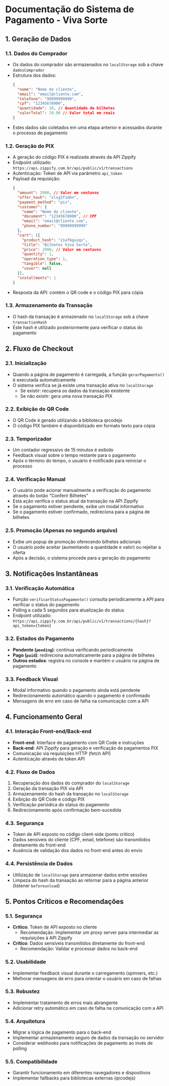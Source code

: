 # Documentação do Sistema de Pagamento - Viva Sorte

## 1. Geração de Dados

### 1.1. Dados do Comprador
- Os dados do comprador são armazenados no `localStorage` sob a chave `dadosComprador`
- Estrutura dos dados:
  ```json
  {
    "nome": "Nome do cliente",
    "email": "email@cliente.com",
    "telefone": "99999999999",
    "cpf": "12345678900",
    "quantidade": 10, // Quantidade de bilhetes
    "valorTotal": 29.90 // Valor total em reais
  }
  ```
- Estes dados são coletados em uma etapa anterior e acessados durante o processo de pagamento

### 1.2. Geração do PIX
- A geração do código PIX é realizada através da API Zippify
- Endpoint utilizado: `https://api.zippify.com.br/api/public/v1/transactions`
- Autenticação: Token de API via parâmetro `api_token`
- Payload da requisição:
  ```json
  {
    "amount": 2990, // Valor em centavos
    "offer_hash": "xlsg2f1mhn",
    "payment_method": "pix",
    "customer": {
      "name": "Nome do cliente",
      "document": "12345678900", // CPF
      "email": "email@cliente.com",
      "phone_number": "99999999999"
    },
    "cart": [{
      "product_hash": "z1afbguiqs",
      "title": "Bilhetes Viva Sorte",
      "price": 2990, // Valor em centavos
      "quantity": 1,
      "operation_type": 1,
      "tangible": false,
      "cover": null
    }],
    "installments": 1
  }
  ```
- Resposta da API: contém o QR code e o código PIX para cópia

### 1.3. Armazenamento da Transação
- O hash da transação é armazenado no `localStorage` sob a chave `transactionHash`
- Este hash é utilizado posteriormente para verificar o status do pagamento

## 2. Fluxo de Checkout

### 2.1. Inicialização
- Quando a página de pagamento é carregada, a função `gerarPagamento()` é executada automaticamente
- O sistema verifica se já existe uma transação ativa no `localStorage`
  - Se existir: recupera os dados da transação existente
  - Se não existir: gera uma nova transação PIX

### 2.2. Exibição do QR Code
- O QR Code é gerado utilizando a biblioteca qrcodejs
- O código PIX também é disponibilizado em formato texto para cópia

### 2.3. Temporizador
- Um contador regressivo de 15 minutos é exibido
- Feedback visual sobre o tempo restante para o pagamento
- Após o término do tempo, o usuário é notificado para reiniciar o processo

### 2.4. Verificação Manual
- O usuário pode acionar manualmente a verificação do pagamento através do botão "Conferir Bilhetes"
- Esta ação verifica o status atual da transação na API Zippify
- Se o pagamento estiver pendente, exibe um modal informativo
- Se o pagamento estiver confirmado, redireciona para a página de bilhetes

### 2.5. Promoção (Apenas no segundo arquivo)
- Exibe um popup de promoção oferecendo bilhetes adicionais
- O usuário pode aceitar (aumentando a quantidade e valor) ou rejeitar a oferta
- Após a decisão, o sistema procede para a geração do pagamento

## 3. Notificações Instantâneas

### 3.1. Verificação Automática
- Função `verificarStatusPagamento()` consulta periodicamente a API para verificar o status do pagamento
- Polling a cada 5 segundos para atualização do status
- Endpoint utilizado: `https://api.zippify.com.br/api/public/v1/transactions/{hash}?api_token={token}`

### 3.2. Estados do Pagamento
- **Pendente (`pending`)**: continua verificando periodicamente
- **Pago (`paid`)**: redireciona automaticamente para a página de bilhetes
- **Outros estados**: registra no console e mantém o usuário na página de pagamento

### 3.3. Feedback Visual
- Modal informativo quando o pagamento ainda está pendente
- Redirecionamento automático quando o pagamento é confirmado
- Mensagens de erro em caso de falha na comunicação com a API

## 4. Funcionamento Geral

### 4.1. Interação Front-end/Back-end
- **Front-end**: Interface de pagamento com QR Code e instruções
- **Back-end**: API Zippify para geração e verificação de pagamentos PIX
- Comunicação via requisições HTTP (fetch API)
- Autenticação através de token API

### 4.2. Fluxo de Dados
1. Recuperação dos dados do comprador do `localStorage`
2. Geração da transação PIX via API
3. Armazenamento do hash da transação no `localStorage`
4. Exibição do QR Code e código PIX
5. Verificação periódica do status do pagamento
6. Redirecionamento após confirmação bem-sucedida

### 4.3. Segurança
- Token de API exposto no código client-side (ponto crítico)
- Dados sensíveis do cliente (CPF, email, telefone) são transmitidos diretamente do front-end
- Ausência de validação dos dados no front-end antes do envio

### 4.4. Persistência de Dados
- Utilização de `localStorage` para armazenar dados entre sessões
- Limpeza do hash da transação ao retornar para a página anterior (listener `beforeunload`)

## 5. Pontos Críticos e Recomendações

### 5.1. Segurança
- **Crítico**: Token de API exposto no cliente
  - Recomendação: Implementar um proxy server para intermediar as requisições à API Zippify
- **Crítico**: Dados sensíveis transmitidos diretamente do front-end
  - Recomendação: Validar e processar dados no back-end

### 5.2. Usabilidade
- Implementar feedback visual durante o carregamento (spinners, etc.)
- Melhorar mensagens de erro para orientar o usuário em caso de falhas

### 5.3. Robustez
- Implementar tratamento de erros mais abrangente
- Adicionar retry automático em caso de falha na comunicação com a API

### 5.4. Arquitetura
- Migrar a lógica de pagamento para o back-end
- Implementar armazenamento seguro de dados da transação no servidor
- Considerar webhooks para notificações de pagamento ao invés de polling

### 5.5. Compatibilidade
- Garantir funcionamento em diferentes navegadores e dispositivos
- Implementar fallbacks para bibliotecas externas (qrcodejs) 